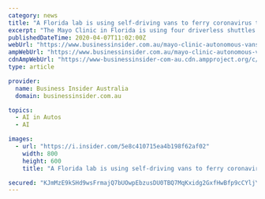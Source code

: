 ```yaml
---
category: news
title: "A Florida lab is using self-driving vans to ferry coronavirus tests"
excerpt: "The Mayo Clinic in Florida is using four driverless shuttles to ferry ... and free up healthcare workers’ time. “Using artificial intelligence enables us to protect staff from exposure to ..."
publishedDateTime: 2020-04-07T11:02:00Z
webUrl: "https://www.businessinsider.com.au/mayo-clinic-autonomous-vans-coronavirus-tests-2020-4"
ampWebUrl: "https://www.businessinsider.com.au/mayo-clinic-autonomous-vans-coronavirus-tests-2020-4/amp"
cdnAmpWebUrl: "https://www-businessinsider-com-au.cdn.ampproject.org/c/s/www.businessinsider.com.au/mayo-clinic-autonomous-vans-coronavirus-tests-2020-4/amp"
type: article

provider:
  name: Business Insider Australia
  domain: businessinsider.com.au

topics:
  - AI in Autos
  - AI

images:
  - url: "https://i.insider.com/5e8c410715ea4b198f62af02"
    width: 800
    height: 600
    title: "A Florida lab is using self-driving vans to ferry coronavirus tests"

secured: "KJmMzE9kSHd9wsFrmajQ7bUOwpEbzusDU0TBQ7MqKxidg2GxfHwBfp9cCYljY5qdSwbWasJE3zlBb4d8Mizt4AKZ5+bKf+pRaJTX4r8D5yjPn3ntYedPUZbgTXVf+K5hcyjt5zTU6rCcSuz1zyItOW+c4BX5BSMdmSjRP6KFU/qm+2jZpi8ds5FpOXKlv5ZhoWUUyV2KvEAJK1asGgzE9JDcn1o6J9caPPu436Ds85MnZoZ1U89WW/jswJpsyCuk8gZ2I+LLNOQrEPZC1mJOlJMeYOBgVYFIRZBjlemzut/EyaNsSJDmT1NIZvX5O3w0;RiS7aosQT7zq/kQk7fazmQ=="
---
```


